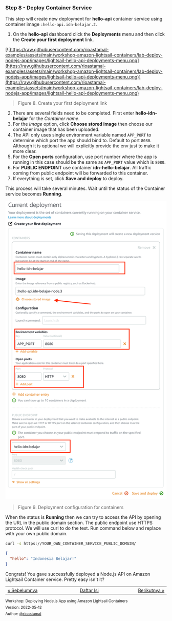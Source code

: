 
### <a name="step-8"></a>Step 8 - Deploy Container Service

This step will create new deployment for **hello-api** container service using container image `:hello-api.idn-belajar.2`.

1. On the **hello-api** dashboard click the **Deployments** menu and then click the **Create your first deployment** link.

[![https://raw.githubusercontent.com/rioastamal-examples/assets/main/workshop-amazon-lightsail-containers/lab-deploy-nodejs-app/images/lightsail-hello-api-deployments-menu.png](https://raw.githubusercontent.com/rioastamal-examples/assets/main/workshop-amazon-lightsail-containers/lab-deploy-nodejs-app/images/lightsail-hello-api-deployments-menu.png)](https://raw.githubusercontent.com/rioastamal-examples/assets/main/workshop-amazon-lightsail-containers/lab-deploy-nodejs-app/images/lightsail-hello-api-deployments-menu.png)

> Figure 8. Create your first deployment link

2. There are several fields need to be completed. First enter **hello-idn-belajar** for the _Container name_. 
3. For the _Image_ option, click **Choose stored image** then choose our container image that has been uploaded.
4. The API only uses single environment variable named `APP_PORT` to determine which port the app should bind to. Default to port `8080`. Although it is optional we will explicitly provide the env just to make it more clear.
5. For the **Open ports** configuration, use port number where the app is running in this case should be the same as `APP_PORT` value which is `8080`.
6. For **PUBLIC ENDPOINT** use container **idn-hello-belajar**. All traffic coming from public endpoint will be forwarded to this container.
7. If everything is set, click **Save and deploy** to deploy. 

This process will take several minutes. Wait until the status of the Container service becomes **Running**.

[![Lightsail Create Deployment](https://raw.githubusercontent.com/rioastamal-examples/assets/main/workshop-amazon-lightsail-containers/lab-deploy-nodejs-app/images/lightsail-hello-api-create-deployment.png)](https://raw.githubusercontent.com/rioastamal-examples/assets/main/workshop-amazon-lightsail-containers/lab-deploy-nodejs-app/images/lightsail-hello-api-create-deployment.png)

> Figure 9. Deployment configuration for containers

When the status is **Running** then we can try to access the API by opening the URL in the public domain section. The public endpoint use HTTPS protocol. We will use curl to do the test. Run command below and replace with your own public domain.

```sh
curl -s https://YOUR_OWN_CONTAINER_SERVICE_PUBLIC_DOMAIN/
```

```json
{
  "hello": "Indonesia Belajar!"
}
```

Congrats! You gave successfully deployed a Node.js API on Amazon Lightsail Container service. Pretty easy isn't it?


<table border="0" style="width: 100%; display: table;"><tr><td><a href="STEP-7.md">&laquo; Sebelumnya</td><td align="center"><a href="README.md">Daftar Isi</a></td><td align="right"><a href="STEP-9.md">Berikutnya &raquo;</a></td></tr></table>

<sup>Workshop: Deploying Node.js App using Amazon Lightsail Containers  
Version: 2022-05-12  
Author: [@rioastamal](https://github.com/rioastamal)</sup>
